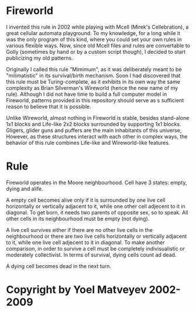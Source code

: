 # Fireworld

I invented this rule in 2002 while playing with Mcell (Mirek's Cellebration), a great cellular automata playground. To my knowledge, for a long while it was the only program of this kind, where you could set your own rules in various flexible ways. Now, since old Mcell files and rules are convertable to Golly (sometimes by hand or by a custom script though), I decided to start publicizing my old patterns.

Originally I called this rule "Mimimum", as it was deliberately meant to be "milimatistic" in its survival/birth mechanism. Soon I had discovered that this rule must be Turing-complete, as it exhibits in its own way the same complexity as Brian Silverman's Wireworld (hence the new name of my rule). Although I did not have time to build a full computer model in Fireworld, patterns provided in this repository should serve as s sufficient reason to believe that it is possible.

Unlike Wireworld, almost nothing in Fireworld is stable, besides stand-alone 1x1 blocks and Life-like 2x2 blocks surrounded by supporting 1x1 blocks. Gligers, glider guns and puffers are the main inhabitants of this universe, However, as these structures interact with each other in complex ways, the behavior of this rule combines Life-like and Wireworld-like features.

# Rule

Fireworld operates in the Moore neighbourhood. Cell have 3 states: empty, dying and alife.

A empty cell becomes alive only if it is surrounded by one live cell horizontally or vertically adjacent to it, while one other cell adjecent to it in diagonal. To get born, it needs two parents of opposite sex, so to speak. All other cells in its neighbourhood must be empty (not dying).

A live cell survives either if there are no other live cells in the neighbourhood or there are two live cells horizontally or vertically adjacent to it, while one live cell adjecent to it in diagonal. To make another comparison, in order to survive a cell must be completely indivisualistic or moderately collectivist. In terms of survival, dying cells count ad dead.

A dying cell becomes dead in the next turn.

# Copyright by Yoel Matveyev 2002-2009
